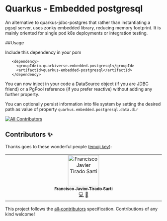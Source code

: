 # Quarkus - Embedded postgresql

An alternative to quarkus-jdbc-postgres that rather than instantiating a pgsql server, uses zonky embedded library, reducing memory footprint. 
It is mainly oriented for single pod k8s deployments or integration testing. 

##Usage

Include this dependency in your pom 

```
   <dependency>
     <groupId>io.quarkiverse.embedded.postgresql</groupId>
     <artifactId>quarkus-embedded-postgresql</artifactId>
   </dependency>
```

You can now inject in your code a DataSource object (if you are JDBC friend) or a PgPool reference (if you prefer reactive) without adding any further property.

You can optionally persist information into file system by setting the desired path as value of property `quarkus.embedded.postgresql.data.dir`

<!-- ALL-CONTRIBUTORS-BADGE:START - Do not remove or modify this section -->
[![All Contributors](https://img.shields.io/badge/all_contributors-1-orange.svg?style=flat-square)](#contributors-)
<!-- ALL-CONTRIBUTORS-BADGE:END -->

## Contributors ✨

Thanks goes to these wonderful people ([emoji key](https://allcontributors.org/docs/en/emoji-key)):

<!-- ALL-CONTRIBUTORS-LIST:START - Do not remove or modify this section -->
<!-- prettier-ignore-start -->
<!-- markdownlint-disable -->
<table>
  <tbody>
    <tr>
      <td align="center" valign="top" width="14.28%"><a href="https://github.com/fjtirado"><img src="https://avatars.githubusercontent.com/u/65240126?v=4?s=100" width="100px;" alt="Francisco Javier Tirado Sarti"/><br /><sub><b>Francisco Javier Tirado Sarti</b></sub></a><br /><a href="https://github.com/quarkiverse/quarkus-embedded-postgresql/commits?author=fjtirado" title="Code">💻</a> <a href="#maintenance-fjtirado" title="Maintenance">🚧</a></td>
    </tr>
  </tbody>
</table>

<!-- markdownlint-restore -->
<!-- prettier-ignore-end -->

<!-- ALL-CONTRIBUTORS-LIST:END -->

This project follows the [all-contributors](https://github.com/all-contributors/all-contributors) specification. Contributions of any kind welcome!